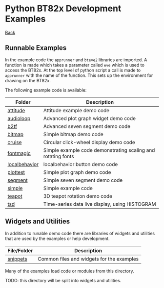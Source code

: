 # Python BT82x Development Examples

[Back](../README.md)

## Runnable Examples

In the example code the `apprunner` and `bteve2` libraries are imported. A function is made which takes a parameter called `eve` which is used to access the BT82x. At the top level of python script a call is made to `apprunner` with the name of the function. This sets up the environment for drawing on the BT82x.

The following example code is available:

| Folder | Description |
| --- | --- |
| [attitude](attitude/README.md) | Attitude example demo code |
| [audioloop](audioloop/README.md) | Advanced plot graph widget demo code |
| [b2tf](b2tf/README.md) | Advanced seven segment demo code |
| [bitmap](bitmap/README.md) | Simple bitmap demo code |
| [cruise](cruise/README.md) | Circular click-wheel display demo code |
| [fontmagic](fontmagic/README.md) | Simple example code demonstrating scaling and rotating fonts |
| [localbehavior](localbehavior/README.md) | localbehavior button demo code |
| [plottest](plottest/README.md) | Simple plot graph demo code |
| [segment](segment/README.md) | Simple seven segment demo code |
| [simple](simple/README.md) | Simple example code |
| [teapot](teapot/README.md) | 3D teapot rotation demo code |
| [tsd](tsd/README.md) | Time-series data live display, using HISTOGRAM |

## Widgets and Utilities

In addition to runable demo code there are libraries of widgets and utilities that are used by the examples or help development.

| File/Folder | Description |
| --- | --- |
| [snippets](snippets/README.md) | Common files and widgets for the examples |

Many of the examples load code or modules from this directory. 

TODO: this directory will be split into widgets and utilities.

